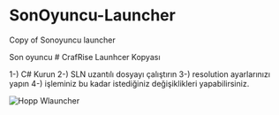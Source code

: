 # SonOyuncu-Launcher
Copy of Sonoyuncu launcher


Son oyuncu # CrafRise Launhcer Kopyası 

1-) C# Kurun
2-) SLN uzantılı dosyayı çalıştırın
3-) resolution ayarlarınızı yapın
4-) işleminiz bu kadar istediğiniz değişiklikleri yapabilirsiniz.

![Hopp Wlauncher](https://github.com/MehmetKerrti/SonOyuncu-Launcher/assets/149891152/5dde109f-cfda-4980-aae2-b98ca50fecf2)
